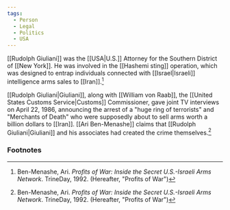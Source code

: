 ```yaml
---
tags:
  - Person
  - Legal
  - Politics
  - USA
---
```

[[Rudolph Giuliani]] was the [[USA|U.S.]] Attorney for the Southern District of [[New York]]. He was involved in the [[Hashemi sting]] operation, which was designed to entrap individuals connected with [[Israel|Israeli]] intelligence arms sales to [[Iran]].[^1]

[[Rudolph Giuliani|Giuliani]], along with [[William von Raab]], the [[United States Customs Service|Customs]] Commissioner, gave joint TV interviews on April 22, 1986, announcing the arrest of a "huge ring of terrorists" and "Merchants of Death" who were supposedly about to sell arms worth a billion dollars to [[Iran]]. [[Ari Ben-Menashe]] claims that [[Rudolph Giuliani|Giuliani]] and his associates had created the crime themselves.[^1]

### Footnotes
[^1]: Ben-Menashe, Ari. *Profits of War: Inside the Secret U.S.-Israeli Arms Network*. TrineDay, 1992. (Hereafter, "Profits of War")
